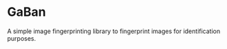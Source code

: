 GaBan
=====

A simple image fingerprinting library to fingerprint images for identification purposes.

